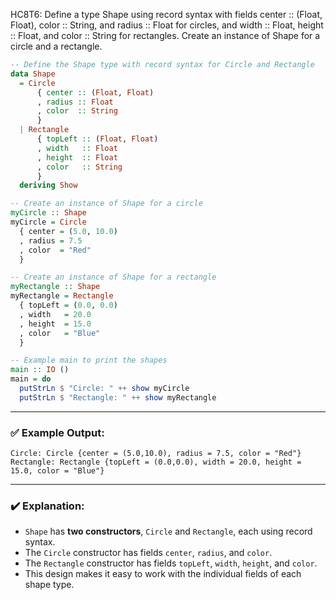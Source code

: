 HC8T6: Define a type Shape using record syntax with fields center :: (Float, Float), color :: String, and radius :: Float for circles, and width :: Float, height :: Float, and color :: String for rectangles. Create an instance of Shape for a circle and a rectangle.


```haskell
-- Define the Shape type with record syntax for Circle and Rectangle
data Shape
  = Circle
      { center :: (Float, Float)
      , radius :: Float
      , color  :: String
      }
  | Rectangle
      { topLeft :: (Float, Float)
      , width   :: Float
      , height  :: Float
      , color   :: String
      }
  deriving Show

-- Create an instance of Shape for a circle
myCircle :: Shape
myCircle = Circle
  { center = (5.0, 10.0)
  , radius = 7.5
  , color  = "Red"
  }

-- Create an instance of Shape for a rectangle
myRectangle :: Shape
myRectangle = Rectangle
  { topLeft = (0.0, 0.0)
  , width   = 20.0
  , height  = 15.0
  , color   = "Blue"
  }

-- Example main to print the shapes
main :: IO ()
main = do
  putStrLn $ "Circle: " ++ show myCircle
  putStrLn $ "Rectangle: " ++ show myRectangle
```

---

### ✅ Example Output:

```
Circle: Circle {center = (5.0,10.0), radius = 7.5, color = "Red"}
Rectangle: Rectangle {topLeft = (0.0,0.0), width = 20.0, height = 15.0, color = "Blue"}
```

---

### ✔️ Explanation:

* `Shape` has **two constructors**, `Circle` and `Rectangle`, each using record syntax.
* The `Circle` constructor has fields `center`, `radius`, and `color`.
* The `Rectangle` constructor has fields `topLeft`, `width`, `height`, and `color`.
* This design makes it easy to work with the individual fields of each shape type.
